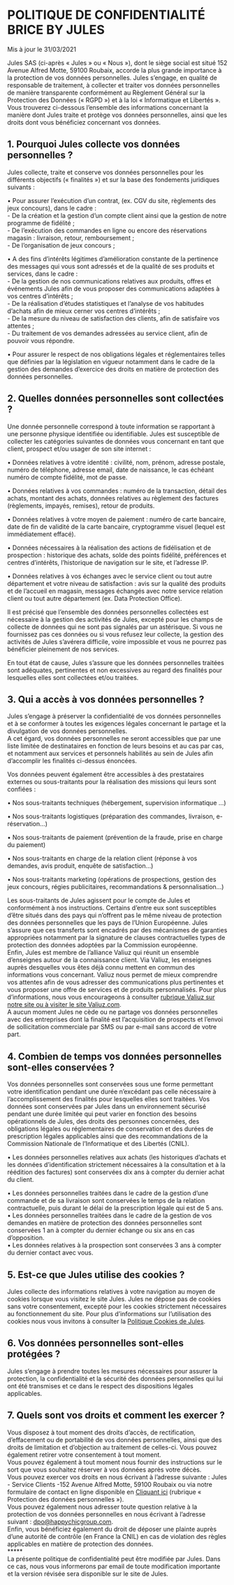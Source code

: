 POLITIQUE DE CONFIDENTIALITÉ BRICE BY JULES
===========================================

Mis à jour le 31/03/2021

Jules SAS (ci-après « Jules » ou « Nous »), dont le siège social est situé 152 Avenue Alfred Motte, 59100 Roubaix, accorde la plus grande importance à la protection de vos données personnelles. Jules s’engage, en qualité de responsable de traitement, à collecter et traiter vos données personnelles de manière transparente conformément au Règlement Général sur la Protection des Données (« RGPD ») et à la loi « Informatique et Libertés ». Vous trouverez ci-dessous l’ensemble des informations concernant la manière dont Jules traite et protège vos données personnelles, ainsi que les droits dont vous bénéficiez concernant vos données.

1\. Pourquoi Jules collecte vos données personnelles ?
------------------------------------------------------

Jules collecte, traite et conserve vos données personnelles pour les différents objectifs (« finalités ») et sur la base des fondements juridiques suivants :  
  
• Pour assurer l’exécution d’un contrat, (ex. CGV du site, règlements des jeux concours), dans le cadre :  
\- De la création et la gestion d’un compte client ainsi que la gestion de notre programme de fidélité ;  
\- De l’exécution des commandes en ligne ou encore des réservations magasin : livraison, retour, remboursement ;  
\- De l’organisation de jeux concours ;  
  
  
• A des fins d’intérêts légitimes d’amélioration constante de la pertinence des messages qui vous sont adressés et de la qualité de ses produits et services, dans le cadre :  
\- De la gestion de nos communications relatives aux produits, offres et événements Jules afin de vous proposer des communications adaptées à vos centres d’intérêts ;  
\- De la réalisation d’études statistiques et l’analyse de vos habitudes d’achats afin de mieux cerner vos centres d’intérêts ;  
\- De la mesure du niveau de satisfaction des clients, afin de satisfaire vos attentes ;  
\- Du traitement de vos demandes adressées au service client, afin de pouvoir vous répondre.  
  
• Pour assurer le respect de nos obligations légales et réglementaires telles que définies par la législation en vigueur notamment dans le cadre de la gestion des demandes d’exercice des droits en matière de protection des données personnelles.

  
  

2\. Quelles données personnelles sont collectées ?
--------------------------------------------------

Une donnée personnelle correspond à toute information se rapportant à une personne physique identifiée ou identifiable. Jules est susceptible de collecter les catégories suivantes de données vous concernant en tant que client, prospect et/ou usager de son site internet :  
  
• Données relatives à votre identité : civilité, nom, prénom, adresse postale, numéro de téléphone, adresse email, date de naissance, le cas échéant numéro de compte fidélité, mot de passe.  
  
• Données relatives à vos commandes : numéro de la transaction, détail des achats, montant des achats, données relatives au règlement des factures (règlements, impayés, remises), retour de produits.  
  
• Données relatives à votre moyen de paiement : numéro de carte bancaire, date de fin de validité de la carte bancaire, cryptogramme visuel (lequel est immédiatement effacé).  
  
• Données nécessaires à la réalisation des actions de fidélisation et de prospection : historique des achats, solde des points fidélité, préférences et centres d’intérêts, l’historique de navigation sur le site, et l’adresse IP.  
  
• Données relatives à vos échanges avec le service client ou tout autre département et votre niveau de satisfaction : avis sur la qualité des produits et de l’accueil en magasin, messages échangés avec notre service relation client ou tout autre département (ex. Data Protection Office).  
  
Il est précisé que l’ensemble des données personnelles collectées est nécessaire à la gestion des activités de Jules, excepté pour les champs de collecte de données qui ne sont pas signalés par un astérisque. Si vous ne fournissez pas ces données ou si vous refusez leur collecte, la gestion des activités de Jules s’avérera difficile, voire impossible et vous ne pourrez pas bénéficier pleinement de nos services.  
  
En tout état de cause, Jules s’assure que les données personnelles traitées sont adéquates, pertinentes et non excessives au regard des finalités pour lesquelles elles sont collectées et/ou traitées.

  
  

3\. Qui a accès à vos données personnelles ?
--------------------------------------------

Jules s’engage à préserver la confidentialité de vos données personnelles et à se conformer à toutes les exigences légales concernant le partage et la divulgation de vos données personnelles.  
A cet égard, vos données personnelles ne seront accessibles que par une liste limitée de destinataires en fonction de leurs besoins et au cas par cas, et notamment aux services et personnels habilités au sein de Jules afin d’accomplir les finalités ci-dessus énoncées.  
  
Vos données peuvent également être accessibles à des prestataires externes ou sous-traitants pour la réalisation des missions qui leurs sont confiées :  
  
• Nos sous-traitants techniques (hébergement, supervision informatique ...)  
  
• Nos sous-traitants logistiques (préparation des commandes, livraison, e-réservation…)  
  
• Nos sous-traitants de paiement (prévention de la fraude, prise en charge du paiement)  
  
• Nos sous-traitants en charge de la relation client (réponse à vos demandes, avis produit, enquête de satisfaction…)  
  
• Nos sous-traitants marketing (opérations de prospections, gestion des jeux concours, régies publicitaires, recommandations & personnalisation...)  
  
  
  
Les sous-traitants de Jules agissent pour le compte de Jules et conformément à nos instructions. Certains d’entre eux sont susceptibles d’être situés dans des pays qui n’offrent pas le même niveau de protection des données personnelles que les pays de l’Union Européenne. Jules s’assure que ces transferts sont encadrés par des mécanismes de garanties appropriées notamment par la signature de clauses contractuelles types de protection des données adoptées par la Commission européenne.  
Enfin, Jules est membre de l’alliance Valiuz qui réunit un ensemble d’enseignes autour de la connaissance client. Via Valiuz, les enseignes auprès desquelles vous êtes déjà connu mettent en commun des informations vous concernant. Valiuz nous permet de mieux comprendre vos attentes afin de vous adresser des communications plus pertinentes et vous proposer une offre de services et de produits personnalisés. Pour plus d’informations, nous vous encourageons à consulter [rubrique Valiuz sur notre site ou à visiter le site Valiuz.com](https://valiuz.com/mes-droits/).  
A aucun moment Jules ne cède ou ne partage vos données personnelles avec des entreprises dont la finalité est l’acquisition de prospects et l’envoi de sollicitation commerciale par SMS ou par e-mail sans accord de votre part. 

  
  

4\. Combien de temps vos données personnelles sont-elles conservées ?
---------------------------------------------------------------------

Vos données personnelles sont conservées sous une forme permettant votre identification pendant une durée n’excédant pas celle nécessaire à l’accomplissement des finalités pour lesquelles elles sont traitées. Vos données sont conservées par Jules dans un environnement sécurisé pendant une durée limitée qui peut varier en fonction des besoins opérationnels de Jules, des droits des personnes concernées, des obligations légales ou réglementaires de conservation et des durées de prescription légales applicables ainsi que des recommandations de la Commission Nationale de l’Informatique et des Libertés (CNIL).  
  
• Les données personnelles relatives aux achats (les historiques d’achats et les données d’identification strictement nécessaires à la consultation et à la réédition des factures) sont conservées dix ans à compter du dernier achat du client.  
  
• Les données personnelles traitées dans le cadre de la gestion d’une commande et de sa livraison sont conservées le temps de la relation contractuelle, puis durant le délai de la prescription légale qui est de 5 ans. • Les données personnelles traitées dans le cadre de la gestion de vos demandes en matière de protection des données personnelles sont conservées 1 an à compter du dernier échange ou six ans en cas d’opposition.  
• Les données relatives à la prospection sont conservées 3 ans à compter du dernier contact avec vous.  

5\. Est-ce que Jules utilise des cookies ?
------------------------------------------

Jules collecte des informations relatives à votre navigation au moyen de cookies lorsque vous visitez le site Jules. Jules ne dépose pas de cookies sans votre consentement, excepté pour les cookies strictement nécessaires au fonctionnement du site. Pour plus d’informations sur l’utilisation des cookies nous vous invitons à consulter la [Politique Cookies de Jules](https://www.brice.fr/on/demandware.store/Sites-Brice-SFRA-Site/fr_FR/Page-Show?cid=polotique-cookies).

  
  

6\. Vos données personnelles sont-elles protégées ?
---------------------------------------------------

Jules s’engage à prendre toutes les mesures nécessaires pour assurer la protection, la confidentialité et la sécurité des données personnelles qui lui ont été transmises et ce dans le respect des dispositions légales applicables.

  
  

7\. Quels sont vos droits et comment les exercer ?
--------------------------------------------------

Vous disposez à tout moment des droits d’accès, de rectification, d’effacement ou de portabilité de vos données personnelles, ainsi que des droits de limitation et d’objection au traitement de celles-ci. Vous pouvez également retirer votre consentement à tout moment.  
Vous pouvez également à tout moment nous fournir des instructions sur le sort que vous souhaitez réserver à vos données après votre décès.  
Vous pouvez exercer vos droits en nous écrivant à l’adresse suivante : Jules - Service Clients -152 Avenue Alfred Motte, 59100 Roubaix ou via notre formulaire de contact en ligne disponible en [Cliquant ici](https://www.brice.fr/fr-fr/nous-contacter/) (rubrique « Protection des données personnelles »).  
Vous pouvez également nous adresser toute question relative à la protection de vos données personnelles en nous écrivant à l’adresse suivant : [dpo@happychicgroup.com](mailto:dpo@happychicgroup.com).  
Enfin, vous bénéficiez également du droit de déposer une plainte auprès d’une autorité de contrôle (en France la CNIL) en cas de violation des règles applicables en matière de protection des données.  
\*\*\*\*\*  
La présente politique de confidentialité peut être modifiée par Jules. Dans ce cas, nous vous informerons par email de toute modification importante et la version révisée sera disponible sur le site de Jules.